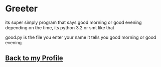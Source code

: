 # Greeter

its super simply program that says good morning or good evening depending on the time,
its python 3.2 or smt like that 

good.py is the file you enter your name it tells you good morning or good evening

## [Back to my Profile](https://www.github.com/L30Zmine/)
